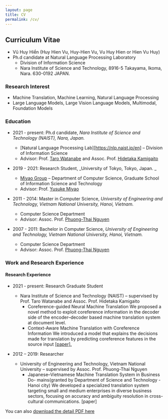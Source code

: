```yaml
---
layout: page
title: CV
permalink: /cv/
---
```



## Curriculum Vitae
- Vũ Huy Hiển (Huy Hien Vu, Huy-Hien Vu, Vu Huy Hien or Hien Vu Huy)
- Ph.d candidate at Natural Language Processing Laboratory
  - Division of Information Science
  - Nara Institute of Science and Technology, 8916-5 Takayama, Ikoma, Nara. 630-0192 JAPAN.

### Research Interest
- Machine Translation, Machine Learning, Natural Language Processing
- Large Language Models, Large Vision Language Models, Multimodal, Foundation Models
  
### Education

- 2021 - present: Ph.d candidate, _Nara Institute of Science and Technology (NAIST), Nara, Japan._
  - [Natural Language Processing Lab][https://nlp.naist.jp/en] – Division of Information Science
  - Advisor: Prof. [Taro Watanabe](https://sites.google.com/site/tarowtnb/) and Assoc. Prof. [Hidetaka Kamigaito](https://sites.google.com/site/hidetakakamigaito/home)

- 2019 - 2021: Research Student, _University of Tokyo, Tokyo, Japan. _
  - [Miyao Group](https://mynlp.is.s.u-tokyo.ac.jp/en/) – Department of Computer Science, Graduate School of Information Science and Technology
  - Advisor: Prof. [Yusuke Miyao](http://researchmap.jp/yusuke/)

- 2011 - 2014: Master in Computer Science, _University of Engineering and Technology, Vietnam National University, Hanoi, Vietnam._
  - Computer Science Department
  - Advisor: Assoc. Prof. [Phuong-Thai Nguyen](http://uet.vnu.edu.vn/~thainp/index.htm)

- 2007 - 2011: Bachelor in Computer Science, _University of Engineering and Technology, Vietnam National University, Hanoi, Vietnam._
  - Computer Science Department
  - Advisor: Assoc. Prof. [Phuong-Thai Nguyen](http://uet.vnu.edu.vn/~thainp/index.htm)


### Work and Research Experience
#### Research Experience
- 2021 - present: Research Graduate Student
  - Nara Institute of Science and Technology (NAIST) – supervised by Prof. Taro Watanabe and Assoc. Prof. Hidetaka Kamigaito
    - Coreference-guided Neural Machine Translation We proposed a novel method to exploit coreference information in the decoder side of the encoder–decoder based machine translation system at document level.
    - Context-Aware Machine Translation with Coreference Information We introduced a model that explains the decisions made for translation by predicting coreference features in the source input [\[paper\].](https://arxiv.org/abs/2404.19505)

- 2012 – 2019: Researcher
  - University of Engineering and Technology, Vietnam National University – supervised by Assoc. Prof. Phuong-Thai Nguyen
    - Japanese–Vietnamese Machine Translation System in Business Do- mains(granted by Department of Science and Technology - Hanoi city) We developed a specialized translation system targeting small and medium enterprises in diverse business sectors, focusing on accuracy and ambiguity resolution in cross-cultural communications. [paper] 



  
  
You can also [download the detail PDF here](https://google.com)
<!-- I embed a current version of my CV below. You can also [download the PDF here](https://www.dropbox.com/s/30ah9tgxevj1vl9/svm-cv.pdf). -->

<!-- {% include embedpdf.html code="30ah9tgxevj1vl9/svm-cv.pdf" width=100 height=800 %} -->


